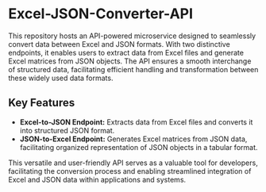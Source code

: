# Excel-JSON-Converter-API

This repository hosts an API-powered microservice designed to seamlessly convert data between Excel and JSON formats. With two distinctive endpoints, it enables users to extract data from Excel files and generate Excel matrices from JSON objects. The API ensures a smooth interchange of structured data, facilitating efficient handling and transformation between these widely used data formats.

## Key Features
- **Excel-to-JSON Endpoint:** Extracts data from Excel files and converts it into structured JSON format.
- **JSON-to-Excel Endpoint:** Generates Excel matrices from JSON data, facilitating organized representation of JSON objects in a tabular format.

This versatile and user-friendly API serves as a valuable tool for developers, facilitating the conversion process and enabling streamlined integration of Excel and JSON data within applications and systems.
